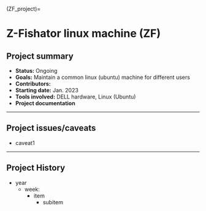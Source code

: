 (ZF_project)=

# Z-Fishator linux machine (ZF)

## Project summary

* **Status:** Ongoing
* **Goals:** Maintain a common linux (ubuntu) machine for different users
* **Contributors:**
* **Starting date:** Jan. 2023
* **Tools involved:** DELL hardware, Linux (Ubuntu)
* **Project documentation**

----

## Project issues/caveats

* caveat1

----

## Project History

* year
    * week: 
        * item
            * subitem

